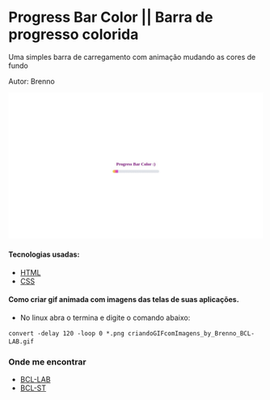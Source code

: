 # Progress Bar Color || Barra de progresso colorida

Uma simples barra de carregamento com animação mudando as cores de fundo

Autor: Brenno


![tela](bcl-lab_screen.gif)

#### Tecnologias usadas:
- [HTML](https://www.w3schools.com/html/default.asp)
- [CSS](https://developer.mozilla.org/pt-BR/docs/Web/CSS)


#### Como criar gif animada com imagens das telas de suas aplicações.

- No linux abra o termina e digite o comando abaixo:
```bach
convert -delay 120 -loop 0 *.png criandoGIFcomImagens_by_Brenno_BCL-LAB.gif
```

### Onde me encontrar

- [BCL-LAB](https://www.youtube.com/channel/UCr2gZzk_SAA53JzfRw7BL7g)
- [BCL-ST](https://www.bcl-st.com.br)